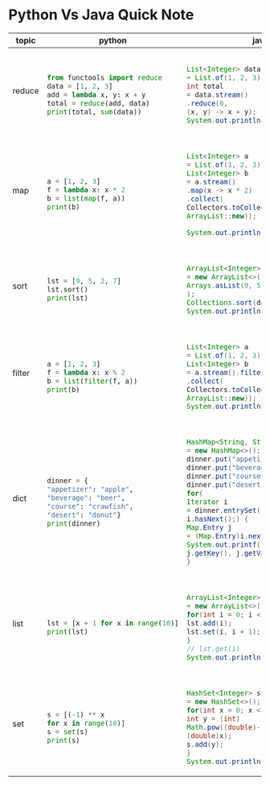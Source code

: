 # Python Vs Java Quick Note
<table><thead><th>topic</th><th>python</th><th>java</th></thead><tbody>
<tr>
<td>reduce</td>
<td>

```python

from functools import reduce
data = [1, 2, 3]
add = lambda x, y: x + y
total = reduce(add, data)
print(total, sum(data))

```

</td>
<td>

```java

List<Integer> data
= List.of(1, 2, 3);
int total
= data.stream()
.reduce(0,
(x, y) -> x + y);
System.out.println(total);

```

</td>
</tr>

<tr>
<td>map</td>
<td>

```python

a = [1, 2, 3]
f = lambda x: x * 2
b = list(map(f, a))
print(b)

```

</td>
<td>

```java

List<Integer> a
= List.of(1, 2, 3);
List<Integer> b
= a.stream()
.map(x -> x * 2)
.collect(
Collectors.toCollection(
ArrayList::new));

System.out.println(b);

```

</td>
</tr>

<tr>
<td>sort</td>
<td>

```python

lst = [9, 5, 2, 7]
lst.sort()
print(lst)

```

</td>
<td>

```java

ArrayList<Integer> data
= new ArrayList<>(
Arrays.asList(9, 5, 2, 7)
);
Collections.sort(data);
System.out.println(data);

```

</td>
</tr>

<tr>
<td>filter</td>
<td>

```python

a = [1, 2, 3]
f = lambda x: x % 2
b = list(filter(f, a))
print(b)

```

</td>
<td>

```java

List<Integer> a
= List.of(1, 2, 3);
List<Integer> b
= a.stream().filter(x -> x % 2 != 0)
.collect(
Collectors.toCollection(
ArrayList::new));
System.out.println(b);

```

</td>
</tr>

<tr>
<td>dict</td>
<td>

```python

dinner = {
"appetizer": "apple",
"beverage": "beer",
"course": "crawfish",
"desert": "donut"}
print(dinner)

```

</td>
<td>

```java

HashMap<String, String> dinner
= new HashMap<>();
dinner.put("appetizer", "apple");
dinner.put("beverage", "beer");
dinner.put("course", "crawfish");
dinner.put("desert", "donut");
for(
Iterator i
= dinner.entrySet().iterator();
i.hasNext();) {
Map.Entry j
= (Map.Entry)i.next();
System.out.printf("%s: %s\t",
j.getKey(), j.getValue());
}

```

</td>
</tr>

<tr>
<td>list</td>
<td>

```python

lst = [x + 1 for x in range(10)]
print(lst)

```

</td>
<td>

```java

ArrayList<Integer> lst
= new ArrayList<>();
for(int i = 0; i < 10; i++) {
lst.add(i);
lst.set(i, i + 1);
}
// lst.get(i)
System.out.println(lst);

```

</td>
</tr>

<tr>
<td>set</td>
<td>

```python

s = [(-1) ** x
for x in range(10)]
s = set(s)
print(s)

```

</td>
<td>

```java

HashSet<Integer> s
= new HashSet<>();
for(int x = 0; x < 10; x++) {
int y = (int)
Math.pow((double)-1,
(double)x);
s.add(y);
}
System.out.println(s);

```

</td>
</tr>

